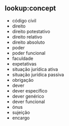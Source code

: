 ## lookup:concept
- código cívil
- direito
- direito potestativo
- direito relativo
- direito absoluto
- poder
- poder funcional
- faculdade
- expetativas
- situação jurídica ativa
- situação jurídica passiva
- obrigação
- dever
- dever específico
- dever genérico
- dever funcional
- ónus
- sujeição
- encargo
